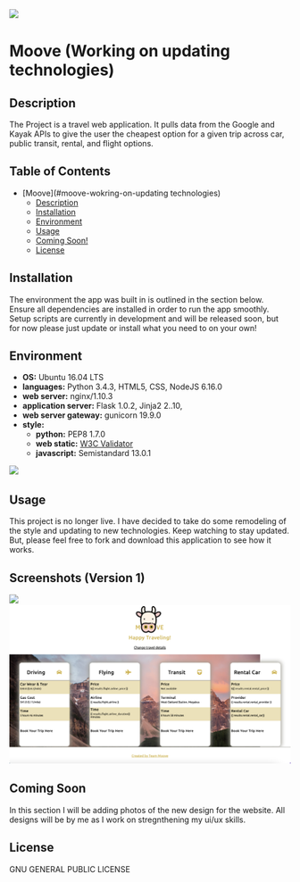 <img src="https://github.com/fcantor/Moove/blob/master/web_dynamic/static/styles/images/cow-logo.png" width="160" height=auto />

# Moove (Working on updating technologies)

## Description
The Project is a travel web application. It pulls data from the Google and Kayak APIs to give the user the cheapest option for a given trip across car, public transit, rental, and flight options.

## Table of Contents
* [Moove](#moove-wokring-on-updating technologies)
	* [Description](#description)
	* [Installation](#installation)
	* [Environment](#environment)
	* [Usage](#usage)
	* [Coming Soon!](#coming-soon)
	* [License](#license)

## Installation
The environment the app was built in is outlined in the section below. Ensure all dependencies are installed in order to run the app smoothly. Setup scripts are currently in development and will be released soon, but for now please just update or install what you need to on your own!

## Environment
* __OS:__ Ubuntu 16.04 LTS
* __languages:__ Python 3.4.3, HTML5, CSS, NodeJS 6.16.0
* __web server:__ nginx/1.10.3
* __application server:__ Flask 1.0.2, Jinja2 2..10,
* __web server gateway:__ gunicorn 19.9.0
* __style:__
	* __python:__ PEP8 1.7.0
	* __web static:__ [W3C Validator](https://validator.w3.org/)
	* __javascript:__ Semistandard 13.0.1

<img src="https://github.com/jarehec/AirBnB_clone_v3/blob/master/dev/hbnb_step5.png" />


## Usage
This project is no longer live. I have decided to take do some remodeling of the style and updating to new technologies. Keep watching to stay updated. But, please feel free to fork and download this application to see how it works.

## Screenshots (Version 1)
<img src="web_dynamic/static/styles/images/Screen Shot 2022-08-07 at 10.59.45 AM.png /">
<img src="web_dynamic/static/styles/images/Screen Shot 2022-08-07 at 11.00.03 AM.png">


## Coming Soon
In this section I will be adding photos of the new design for the website. All designs will be by me as I work on stregnthening my ui/ux skills.

## License
GNU GENERAL PUBLIC LICENSE
